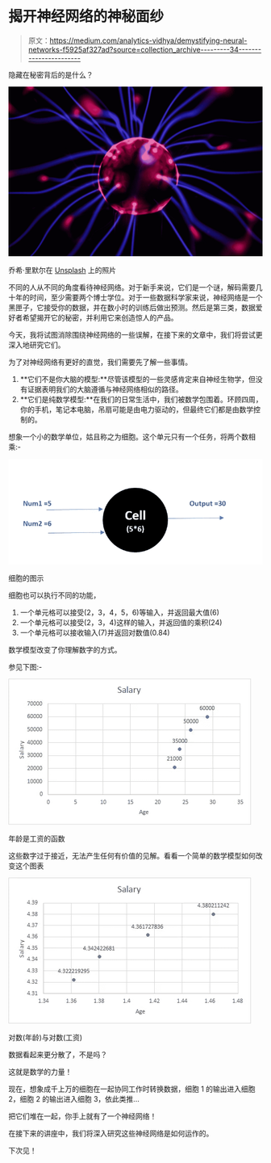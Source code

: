 # 揭开神经网络的神秘面纱

> 原文：<https://medium.com/analytics-vidhya/demystifying-neural-networks-f5925af327ad?source=collection_archive---------34----------------------->

隐藏在秘密背后的是什么？

![](img/c5066de9b88238a268f571970bd29d97.png)

乔希·里默尔在 [Unsplash](https://unsplash.com?utm_source=medium&utm_medium=referral) 上的照片

不同的人从不同的角度看待神经网络。对于新手来说，它们是一个谜，解码需要几十年的时间，至少需要两个博士学位。对于一些数据科学家来说，神经网络是一个黑匣子，它接受你的数据，并在数小时的训练后做出预测。然后是第三类，数据爱好者希望揭开它的秘密，并利用它来创造惊人的产品。

今天，我将试图消除围绕神经网络的一些误解，在接下来的文章中，我们将尝试更深入地研究它们。

为了对神经网络有更好的直觉，我们需要先了解一些事情。

1.  **它们不是你大脑的模型:**尽管该模型的一些灵感肯定来自神经生物学，但没有证据表明我们的大脑遵循与神经网络相似的路径。
2.  **它们是纯数学模型:**在我们的日常生活中，我们被数学包围着。环顾四周，你的手机，笔记本电脑，吊扇可能是由电力驱动的，但最终它们都是由数学控制的。

想象一个小的数学单位，姑且称之为细胞。这个单元只有一个任务，将两个数相乘:-

![](img/7706c6a55228020249896c820d214d1d.png)

细胞的图示

细胞也可以执行不同的功能，

1.  一个单元格可以接受(2，3，4，5，6)等输入，并返回最大值(6)
2.  一个单元格可以接受(2，3，4)这样的输入，并返回值的乘积(24)
3.  一个单元格可以接收输入(7)并返回对数值(0.84)

数学模型改变了你理解数字的方式。

参见下图:-

![](img/3f80dd81798a42fb3db2aa231cac2f5c.png)

年龄是工资的函数

这些数字过于接近，无法产生任何有价值的见解。看看一个简单的数学模型如何改变这个图表

![](img/1a32248079d0c5b0118663210f30297f.png)

对数(年龄)与对数(工资)

数据看起来更分散了，不是吗？

这就是数学的力量！

现在，想象成千上万的细胞在一起协同工作时转换数据，细胞 1 的输出进入细胞 2，细胞 2 的输出进入细胞 3，依此类推…

把它们堆在一起，你手上就有了一个神经网络！

在接下来的讲座中，我们将深入研究这些神经网络是如何运作的。

下次见！